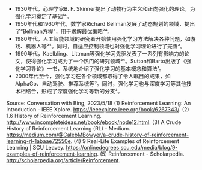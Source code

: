 
- 1930年代，心理学家B. F. Skinner提出了动物行为主义和正向强化的理论，为强化学习奠定了基础¹⁴。
- 1950年代和1960年代，数学家Richard Bellman发展了动态规划的领域，提出了“Bellman方程”，用于求解最优策略²⁴。
- 1980年代，人工智能领域的研究者开始使用强化学习方法解决各种问题，如游戏、机器人等²⁴。同时，自适应控制领域也对强化学习理论进行了完善²。
- 1990年代，Kaelbling、Littman等强化学习先驱发表了一系列有影响力的论文，使得强化学习成为了一个热门的研究领域²⁴。Sutton和Barto出版了《强化学习导论》一书，系统地介绍了强化学习的基本概念和算法¹。
- 2000年代至今，强化学习在各个领域都取得了令人瞩目的成果，如AlphaGo、自动驾驶、推荐系统等³。同时，强化学习也与深度学习等其他技术相结合，形成了深度强化学习等新的分支³。

Source: Conversation with Bing, 2023/5/18
(1) Reinforcement Learning: An Introduction - IEEE Xplore. https://ieeexplore.ieee.org/book/6267343/.
(2) 1.6 History of Reinforcement Learning. http://www.incompleteideas.net/book/ebook/node12.html.
(3) A Crude History of Reinforcement Learning (RL) - Medium. https://medium.com/@CalebMBowyer/a-crude-history-of-reinforcement-learning-rl-1abaae72550e.
(4) 9 Real-Life Examples of Reinforcement Learning | SCU Leavey. https://onlinedegrees.scu.edu/media/blog/9-examples-of-reinforcement-learning.
(5) Reinforcement - Scholarpedia. http://scholarpedia.org/article/Reinforcement.
